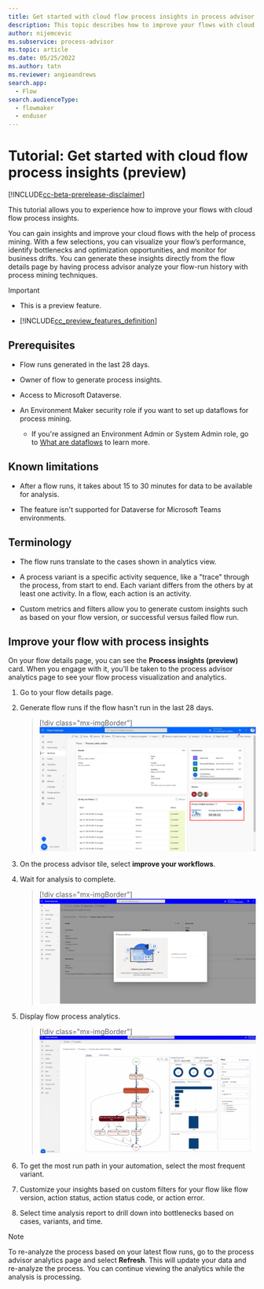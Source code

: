 ```yaml
---
title: Get started with cloud flow process insights in process advisor (preview) | Microsoft Docs
description: This topic describes how to improve your flows with cloud flow process insights in the process advisor feature in Power Automate.
author: nijemcevic 
ms.subservice: process-advisor
ms.topic: article
ms.date: 05/25/2022
ms.author: tatn
ms.reviewer: angieandrews
search.app: 
  - Flow
search.audienceType: 
  - flowmaker
  - enduser
---
```


# Tutorial: Get started with cloud flow process insights (preview)

[!INCLUDE[cc-beta-prerelease-disclaimer](./includes/cc-beta-prerelease-disclaimer.md)]

This tutorial allows you to experience how to improve your flows with cloud flow process insights.

You can gain insights and improve your cloud flows with the help of process mining. With a few selections, you can visualize your flow’s performance, identify bottlenecks and optimization opportunities, and monitor for business drifts. You can generate these insights directly from the flow details page by having process advisor analyze your flow-run history with process mining techniques.

> [!IMPORTANT]
> - This is a preview feature.
>
> - [!INCLUDE[cc_preview_features_definition](includes/cc-preview-features-definition.md)]

## Prerequisites

- Flow runs generated in the last 28 days.

- Owner of flow to generate process insights.

- Access to Microsoft Dataverse.

- An Environment Maker security role if you want to set up dataflows for process mining.
    - If you're assigned an Environment Admin or System Admin role, go to [What are dataflows](/power-query/dataflows/overview-dataflows-across-power-platform-dynamics-365) to learn more.

## Known limitations

- After a flow runs, it takes about 15 to 30 minutes for data to be available for analysis.

- The feature isn't supported for Dataverse for Microsoft Teams environments.

## Terminology

- The flow runs translate to the cases shown in analytics view.

- A process variant is a specific activity sequence, like a "trace" through the process, from start to end. Each variant differs from the others by at least one activity. In a flow, each action is an activity.

- Custom metrics and filters allow you to generate custom insights such as based on your flow version, or successful versus failed flow run.

## Improve your flow with process insights

On your flow details page, you can see the **Process insights (preview)** card. When you engage with it, you'll be taken to the process advisor analytics page to see your flow process visualization and analytics.
  
1. Go to your flow details page.

1. Generate flow runs if the flow hasn't run in the last 28 days.

    > [!div class="mx-imgBorder"]
    > ![Screenshot of the flow details page.](media/process-mining-cloud-flow-process-insights/cloud-flow-details.png "Flow details page")

1. On the process advisor tile, select **improve your workflows**.

1. Wait for analysis to complete.

    > [!div class="mx-imgBorder"]
    > ![!Screenshot of the analyzing your process.](media/process-mining-cloud-flow-process-insights/analyze-process.png "Analyzing your process")

1. Display flow process analytics.

    > [!div class="mx-imgBorder"]
    > ![Screenshot of the flow process analytics.](media/process-mining-cloud-flow-process-insights/flow-process-analytics.png "Flow process analytics")

1. To get the most run path in your automation, select the most frequent variant.

1. Customize your insights based on custom filters for your flow like flow version, action status, action status code, or action error.

1. Select time analysis report to drill down into bottlenecks based on cases, variants, and time.

> [!NOTE]
> To re-analyze the process based on your latest flow runs, go to the process advisor analytics page and select **Refresh**. This will update your data and re-analyze the process. You can continue viewing the analytics while the analysis is processing.